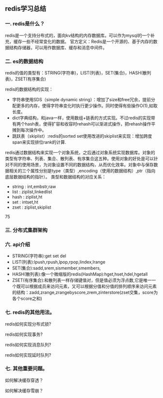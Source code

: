 ## redis学习总结

### 一. redis是什么？
redis是一个支持分布式的，面向kv结构的内存数据库。可以作为mysql的一个补充，缓存一些不经常变化的数据。
官方定义：Redis是一个开源的、基于内存的数据结构存储器，可以用作数据库、缓存和消息中间件。


### 二. es的数据结构
redis的值的类型有：STRING(字符串)，LIST(列表)，SET(集合)，HASH(散列表)，ZSET(有序集合)

redis的数据结构的实现：
- 字符串使用SDS（simple dynamic string）：增加了size和free冗余，提前分配更多的内存，使得字符串变化时执行更少操作。同时使得有些操作O(1),如取长度。
- dict字典结构，和java一样，使用数组+链表的方式实现。不过redis的实现带有两个hash表，使得扩容和收容时rehash可以渐进式操作，把rehash操作平摊到每次操作中。
- 跳跃表（skiplist）:redis的sorted set使用改进的skiplist来实现：增加跨度span来实现排位rank的计算.

redis通过数据结构来实现一个对象系统，之后通过对象系统实现数据库。对象的类型有字符串、列表、集合、散列表、有序集合这五种。使用对象的好处是可以针对不同的使用场景，为对象设置不同的数据结构，从而优化效率。对象中与保存数据相关的三个属性分别是type（类型）,encoding（使用的数据结构）,ptr（指向底层数据结构的指针）。
类型和数据结构的对应关系：
- string 	: int,embstr,raw
- list		: ziplist,linkedlist
- hash		: ziplist,ht
- set		: intset,ht
- zset		: ziplist,skiplist

75
### 三. 分布式集群架构




### 六. api介绍
- STRING(字符串):get set del
- LIST(列表):lpush,rpush,lpop,rpop,lindex,lrange
- SET(集合):sadd,srem,sismember,smembers,
- HASH(散列表):像一个微缩版的redis(HashMap):hget,hset,hdel,hgetall
- ZSET(有序集合):和散列表一样存储键值对，但是值必须为浮点数,它是唯一一个既可以根据成员来访问元素，又可以根据分值和分值的排列顺序来访问元素的结构：zadd,zrange,zrangebyscore,zrem,zinterstore(zset交集，score为各个score之和)

### 七. redis的其他用法。

redis如何实现分布式锁?

redis如何实现事务?

redis如何实现消息队列?

redis如何实现延时队列?


### 七. 其他重要问题。

如何解决缓存穿透？

如何解决缓存雪崩？